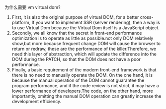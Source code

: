 为什么需要 vm virtual dom?
 1. First, it is also the original purpose of virtual DOM, for a better cross-platform, If you want to implement SSR (server rendering), then a way is to use Virtual Dom because the Virtual Dom itself is a JavaScript object.
 2.  Secondly,  we all know that the secret in front-end performance optimization is to operate as little as possible.not only DOM relatively show,but more because frequent change DOM will cause the browser to return or redraw, these are the performance of the killer.Therefore, we need this layer of abstraction, which will update the difference into the DOM during the PATCH, so that the DOM does not have a poor performance.
 3.  Finally, a basic requirement of the modern front-end framework is that there is no need to manually operate the DOM. On the one hand, it is because the manual operation of the DOM cannot guarantee the program performance, and if the code review is not strict, it may have a lower performance of developers.The code, on the other hand, more importantly, omitting the manual DOM operation can greatly increase the development efficiency.